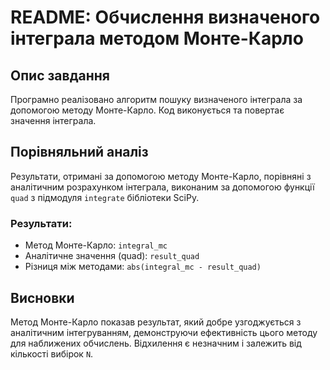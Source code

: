 # README: Обчислення визначеного інтеграла методом Монте-Карло

## Опис завдання
Програмно реалізовано алгоритм пошуку визначеного інтеграла за допомогою методу Монте-Карло. Код виконується та повертає значення інтеграла.

## Порівняльний аналіз
Результати, отримані за допомогою методу Монте-Карло, порівняні з аналітичним розрахунком інтеграла, виконаним за допомогою функції `quad` з підмодуля `integrate` бібліотеки SciPy.

### Результати:
- Метод Монте-Карло: `integral_mc`
- Аналітичне значення (quad): `result_quad`
- Різниця між методами: `abs(integral_mc - result_quad)`

## Висновки
Метод Монте-Карло показав результат, який добре узгоджується з аналітичним інтегруванням, демонструючи ефективність цього методу для наближених обчислень. Відхилення є незначним і залежить від кількості вибірок `N`.

